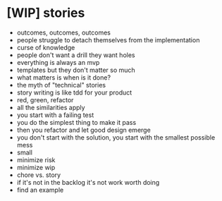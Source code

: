 # [WIP] stories 

* outcomes, outcomes, outcomes
* people struggle to detach themselves from the implementation
* curse of knowledge
* people don't want a drill they want holes
* everything is always an mvp
* templates but they don't matter so much
* what matters is when is it done?
* the myth of "technical" stories
* story writing is like tdd for your product
* red, green, refactor
* all the similarities apply
* you start with a failing test
* you do the simplest thing to make it pass
* then you refactor and let good design emerge
* you don't start with the solution, you start with the smallest possible mess
* small
* minimize risk
* minimize wip
* chore vs. story
* if it's not in the backlog it's not work worth doing
* find an example 